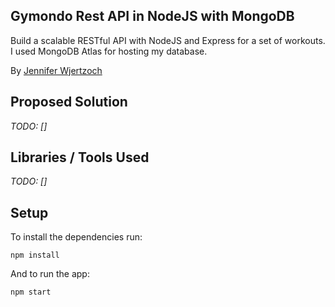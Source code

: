 ## Gymondo Rest API in NodeJS with MongoDB 

Build a scalable RESTful API with NodeJS and Express for a set of workouts. I used MongoDB Atlas for hosting my database.

By [Jennifer Wjertzoch](mailto:wjertzochjennifer@gmail.com)

## Proposed Solution

*TODO: []*

## Libraries / Tools Used

*TODO: []*

## Setup

To install the dependencies run:

`npm install`

And to run the app:

`npm start`
